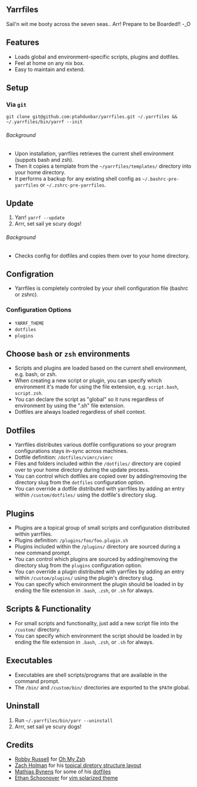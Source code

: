 ## Yarrfiles

Sail'n wit me booty across the seven seas.. Arr! Prepare to be Boarded!! -_O

## Features

- Loads global and environment-specific scripts, plugins and dotfiles.
- Feel at home on any nix box.
- Easy to maintain and extend.

## Setup

### Via `git`

`git clone git@github.com:ptahdunbar/yarrfiles.git ~/.yarrfiles && ~/.yarrfiles/bin/yarrf --init`

###### Background
- Upon installation, yarrfiles retrieves the current shell environment (suppots bash and zsh).
- Then it copies a template from the `~/yarrfiles/templates/` directory into your home directory.
- It performs a backup for any existing shell config as `~/.bashrc-pre-yarrfiles` or  `~/.zshrc-pre-yarrfiles`.

## Update

1. Yarr! `yarrf --update`
2. Arrr, set sail ye scury dogs!

###### Background
- Checks config for dotfiles and copies them over to your home directory.

## Configration

- Yarrfiles is completely controled by your shell configuration file (bashrc or zshrc).

### Configuration Options
- `YARRF_THEME`
- `dotfiles`
- `plugins`

## Choose `bash` or `zsh` environments

- Scripts and plugins are loaded based on the current shell environment, e.g. bash, or zsh.
- When creating a new script or plugin, you can specify which environment it's made for using the file extension, e.g. `script.bash`, `script.zsh`.
- You can declare the script as "global" so it runs regardless of environment by using the ".sh" file extension.
- Dotfiles are always loaded regardless of shell context.

## Dotfiles

- Yarrfiles distributes various dotfile configurations so your program configurations stays in-sync across machines.
- Dotfile definition: `/dotfiles/vimrc/vimrc`
- Files and folders included within the `/dotfiles/` directory are copied over to your home directory during the update process.
- You can control which dotfiles are copied over by adding/removing the directory slug from the `dotfiles` configuration option.
- You can override a dotfile distributed with yarrfiles by adding an entry within `/custom/dotfiles/` using the dotfile's directory slug.

## Plugins

- Plugins are a topical group of small scripts and configuration distributed within yarrfiles.
- Plugins definition: `/plugins/foo/foo.plugin.sh`
- Plugins included within the `/plugins/` directory are sourced during a new command prompt.
- You can control which plugins are sourced by adding/removing the directory slug from the `plugins` configuration option.
- You can override a plugin distributed with yarrfiles by adding an entry within `/custom/plugins/` using the plugin's directory slug.
- You can specify which environment the plugin should be loaded in by ending the file extension in `.bash`, `.zsh`, or `.sh` for always.

## Scripts & Functionality

- For small scripts and functionality, just add a new script file into the `/custom/` directory.
- You can specify which environment the script should be loaded in by ending the file extension in `.bash`, `.zsh`, or `.sh` for always.

## Executables

- Executables are shell scripts/programs that are available in the command prompt.
- The `/bin/` and `/custom/bin/` directories are exported to the `$PATH` global.

## Uninstall

1. Run `~/.yarrfiles/bin/yarr --uninstall`
2. Arrr, set sail ye scury dogs!

## Credits
- [Robby Russell](http://planetargon.com/who-we-are/robby-russell) for [Oh My Zsh](https://github.com/robbyrussell/oh-my-zsh)
- [Zach Holman](http://zachholman.com/) for his [topical diretory structure layout](https://github.com/holman/dotfiles#topical)
- [Mathias Bynens](http://mathiasbynens.be/) for some of his [dotfiles](https://github.com/mathiasbynens/dotfiles)
- [Ethan Schoonover](http://ethanschoonover.com/solarized) for [vim solarized theme](https://github.com/altercation/solarized)

